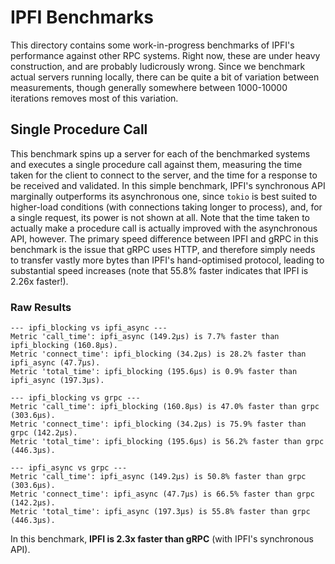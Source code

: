 # IPFI Benchmarks

This directory contains some work-in-progress benchmarks of IPFI's performance against other RPC systems. Right now, these are under heavy construction, and are probably ludicrously wrong. Since we benchmark actual servers running locally, there can be quite a bit of variation between measurements, though generally somewhere between 1000-10000 iterations removes most of this variation.

## Single Procedure Call

This benchmark spins up a server for each of the benchmarked systems and executes a single procedure call against them, measuring the time taken for the client to connect to the server, and the time for a response to be received and validated. In this simple benchmark, IPFI's synchronous API marginally outperforms its asynchronous one, since `tokio` is best suited to higher-load conditions (with connections taking longer to process), and, for a single request, its power is not shown at all. Note that the time taken to actually make a procedure call is actually improved with the asynchronous API, however. The primary speed difference between IPFI and gRPC in this benchmark is the issue that gRPC uses HTTP, and therefore simply needs to transfer vastly more bytes than IPFI's hand-optimised protocol, leading to substantial speed increases (note that 55.8% faster indicates that IPFI is 2.26x faster!).

### Raw Results

```
--- ipfi_blocking vs ipfi_async ---
Metric 'call_time': ipfi_async (149.2μs) is 7.7% faster than ipfi_blocking (160.8μs).
Metric 'connect_time': ipfi_blocking (34.2μs) is 28.2% faster than ipfi_async (47.7μs).
Metric 'total_time': ipfi_blocking (195.6μs) is 0.9% faster than ipfi_async (197.3μs).

--- ipfi_blocking vs grpc ---
Metric 'call_time': ipfi_blocking (160.8μs) is 47.0% faster than grpc (303.6μs).
Metric 'connect_time': ipfi_blocking (34.2μs) is 75.9% faster than grpc (142.2μs).
Metric 'total_time': ipfi_blocking (195.6μs) is 56.2% faster than grpc (446.3μs).

--- ipfi_async vs grpc ---
Metric 'call_time': ipfi_async (149.2μs) is 50.8% faster than grpc (303.6μs).
Metric 'connect_time': ipfi_async (47.7μs) is 66.5% faster than grpc (142.2μs).
Metric 'total_time': ipfi_async (197.3μs) is 55.8% faster than grpc (446.3μs).
```

In this benchmark, **IPFI is 2.3x faster than gRPC** (with IPFI's synchronous API).
